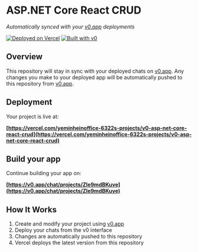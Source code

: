 # ASP.NET Core React CRUD

*Automatically synced with your [v0.app](https://v0.app) deployments*

[![Deployed on Vercel](https://img.shields.io/badge/Deployed%20on-Vercel-black?style=for-the-badge&logo=vercel)](https://vercel.com/yeminheinoffice-6322s-projects/v0-asp-net-core-react-crud)
[![Built with v0](https://img.shields.io/badge/Built%20with-v0.app-black?style=for-the-badge)](https://v0.app/chat/projects/ZIe9mdBKuve)

## Overview

This repository will stay in sync with your deployed chats on [v0.app](https://v0.app).
Any changes you make to your deployed app will be automatically pushed to this repository from [v0.app](https://v0.app).

## Deployment

Your project is live at:

**[https://vercel.com/yeminheinoffice-6322s-projects/v0-asp-net-core-react-crud](https://vercel.com/yeminheinoffice-6322s-projects/v0-asp-net-core-react-crud)**

## Build your app

Continue building your app on:

**[https://v0.app/chat/projects/ZIe9mdBKuve](https://v0.app/chat/projects/ZIe9mdBKuve)**

## How It Works

1. Create and modify your project using [v0.app](https://v0.app)
2. Deploy your chats from the v0 interface
3. Changes are automatically pushed to this repository
4. Vercel deploys the latest version from this repository